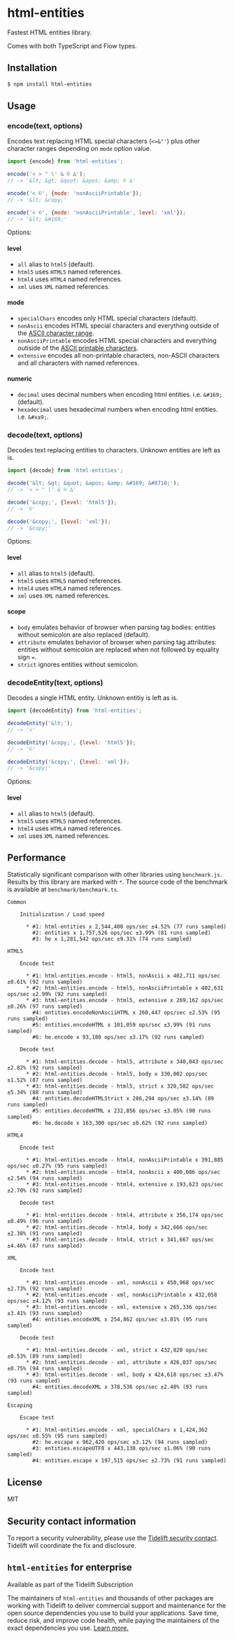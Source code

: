 html-entities
=============

Fastest HTML entities library.

Comes with both TypeScript and Flow types.

Installation
------------

```bash
$ npm install html-entities
```

Usage
-----

### encode(text, options)

Encodes text replacing HTML special characters (`<>&"'`) plus other character ranges depending on `mode` option value.

```js
import {encode} from 'html-entities';

encode('< > " \' & © ∆');
// -> '&lt; &gt; &quot; &apos; &amp; © ∆'

encode('< ©', {mode: 'nonAsciiPrintable'});
// -> '&lt; &copy;'

encode('< ©', {mode: 'nonAsciiPrintable', level: 'xml'});
// -> '&lt; &#169;'
```

Options:

#### level

 * `all` alias to `html5` (default).
 * `html5` uses `HTML5` named references.
 * `html4` uses `HTML4` named references.
 * `xml` uses `XML` named references.

#### mode

 * `specialChars` encodes only HTML special characters (default).
 * `nonAscii` encodes HTML special characters and everything outside of the [ASCII character range](https://en.wikipedia.org/wiki/ASCII).
 * `nonAsciiPrintable` encodes HTML special characters and everything outiside of the [ASCII printable characters](https://en.wikipedia.org/wiki/ASCII#Printable_characters).
 * `extensive` encodes all non-printable characters, non-ASCII characters and all characters with named references.

#### numeric

 * `decimal` uses decimal numbers when encoding html entities. i.e. `&#169;` (default).
 * `hexadecimal` uses hexadecimal numbers when encoding html entities. i.e. `&#xa9;`.


### decode(text, options)

Decodes text replacing entities to characters. Unknown entities are left as is.

```js
import {decode} from 'html-entities';

decode('&lt; &gt; &quot; &apos; &amp; &#169; &#8710;');
// -> '< > " \' & © ∆'

decode('&copy;', {level: 'html5'});
// -> '©'

decode('&copy;', {level: 'xml'});
// -> '&copy;'
```

Options:

#### level

 * `all` alias to `html5` (default).
 * `html5` uses `HTML5` named references.
 * `html4` uses `HTML4` named references.
 * `xml` uses `XML` named references.

#### scope

 * `body` emulates behavior of browser when parsing tag bodies: entities without semicolon are also replaced (default).
 * `attribute` emulates behavior of browser when parsing tag attributes: entities without semicolon are replaced when not followed by equality sign `=`.
 * `strict` ignores entities without semicolon.

### decodeEntity(text, options)

Decodes a single HTML entity. Unknown entitiy is left as is.

```js
import {decodeEntity} from 'html-entities';

decodeEntity('&lt;');
// -> '<'

decodeEntity('&copy;', {level: 'html5'});
// -> '©'

decodeEntity('&copy;', {level: 'xml'});
// -> '&copy;'
```

Options:

#### level

 * `all` alias to `html5` (default).
 * `html5` uses `HTML5` named references.
 * `html4` uses `HTML4` named references.
 * `xml` uses `XML` named references.

Performance
-----------

Statistically significant comparison with other libraries using `benchmark.js`.
Results by this library are marked with `*`.
The source code of the benchmark is available at `benchmark/benchmark.ts`.

```
Common

    Initialization / Load speed

      * #1: html-entities x 2,544,400 ops/sec ±4.52% (77 runs sampled)
        #2: entities x 1,757,526 ops/sec ±3.99% (81 runs sampled)
        #3: he x 1,281,542 ops/sec ±9.31% (74 runs sampled)

HTML5

    Encode test

      * #1: html-entities.encode - html5, nonAscii x 402,711 ops/sec ±0.61% (92 runs sampled)
      * #2: html-entities.encode - html5, nonAsciiPrintable x 402,631 ops/sec ±2.99% (92 runs sampled)
      * #3: html-entities.encode - html5, extensive x 269,162 ops/sec ±0.26% (97 runs sampled)
        #4: entities.encodeNonAsciiHTML x 260,447 ops/sec ±2.53% (95 runs sampled)
        #5: entities.encodeHTML x 101,059 ops/sec ±3.99% (91 runs sampled)
        #6: he.encode x 93,180 ops/sec ±3.17% (92 runs sampled)

    Decode test

      * #1: html-entities.decode - html5, attribute x 340,043 ops/sec ±2.82% (92 runs sampled)
      * #2: html-entities.decode - html5, body x 330,002 ops/sec ±1.52% (87 runs sampled)
      * #3: html-entities.decode - html5, strict x 320,582 ops/sec ±5.34% (88 runs sampled)
        #4: entities.decodeHTMLStrict x 286,294 ops/sec ±3.14% (89 runs sampled)
        #5: entities.decodeHTML x 232,856 ops/sec ±3.05% (90 runs sampled)
        #6: he.decode x 163,300 ops/sec ±0.62% (92 runs sampled)

HTML4

    Encode test

      * #1: html-entities.encode - html4, nonAsciiPrintable x 391,885 ops/sec ±0.27% (95 runs sampled)
      * #2: html-entities.encode - html4, nonAscii x 400,086 ops/sec ±2.54% (94 runs sampled)
      * #3: html-entities.encode - html4, extensive x 193,623 ops/sec ±2.70% (92 runs sampled)

    Decode test

      * #1: html-entities.decode - html4, attribute x 356,174 ops/sec ±0.49% (96 runs sampled)
      * #2: html-entities.decode - html4, body x 342,666 ops/sec ±2.38% (91 runs sampled)
      * #3: html-entities.decode - html4, strict x 341,667 ops/sec ±4.46% (87 runs sampled)

XML

    Encode test

      * #1: html-entities.encode - xml, nonAscii x 450,968 ops/sec ±2.73% (92 runs sampled)
      * #2: html-entities.encode - xml, nonAsciiPrintable x 432,058 ops/sec ±4.12% (93 runs sampled)
      * #3: html-entities.encode - xml, extensive x 265,336 ops/sec ±3.41% (93 runs sampled)
        #4: entities.encodeXML x 254,862 ops/sec ±3.01% (95 runs sampled)

    Decode test

      * #1: html-entities.decode - xml, strict x 432,820 ops/sec ±0.53% (89 runs sampled)
      * #2: html-entities.decode - xml, attribute x 426,037 ops/sec ±0.75% (94 runs sampled)
      * #3: html-entities.decode - xml, body x 424,618 ops/sec ±3.47% (93 runs sampled)
        #4: entities.decodeXML x 378,536 ops/sec ±2.48% (93 runs sampled)

Escaping

    Escape test

      * #1: html-entities.encode - xml, specialChars x 1,424,362 ops/sec ±0.55% (95 runs sampled)
        #2: he.escape x 962,420 ops/sec ±3.12% (94 runs sampled)
        #3: entities.escapeUTF8 x 443,138 ops/sec ±1.06% (90 runs sampled)
        #4: entities.escape x 197,515 ops/sec ±2.73% (91 runs sampled)
```

License
-------

MIT

Security contact information
----------------------------

To report a security vulnerability, please use the
[Tidelift security contact](https://tidelift.com/security). Tidelift will
coordinate the fix and disclosure.

`html-entities` for enterprise
------------------------------

Available as part of the Tidelift Subscription

The maintainers of `html-entities` and thousands of other packages are working with
Tidelift to deliver commercial support and maintenance for the open source
dependencies you use to build your applications. Save time, reduce risk, and
improve code health, while paying the maintainers of the exact dependencies you
use.
[Learn more.](https://tidelift.com/subscription/pkg/npm-html-entities?utm_source=npm-html-entities&utm_medium=referral&utm_campaign=enterprise)
